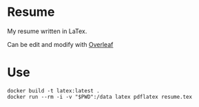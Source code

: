 # Resume

My resume written in LaTex.

Can be edit and modify with [Overleaf](https://www.overleaf.com/)

# Use

```
docker build -t latex:latest .
docker run --rm -i -v "$PWD":/data latex pdflatex resume.tex
```
